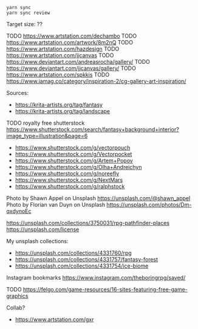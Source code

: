 
```
yarn sync
yarn sync review
```
Target size: ??


TODO https://www.artstation.com/dechambo
TODO https://www.artstation.com/artwork/8m2nQ
TODO https://www.artstation.com/hazdesign
TODO https://www.artstation.com/jjcanvas
TODO https://www.deviantart.com/andreasrocha/gallery/
TODO https://www.deviantart.com/jjcanvas/gallery/
TODO https://www.artstation.com/spkkis
TODO https://www.iamag.co/category/inspiration-2/cg-gallery-art-inspiration/

Sources:
* https://krita-artists.org/tag/fantasy
* https://krita-artists.org/tag/landscape

TODO royalty free shutterstock https://www.shutterstock.com/search/fantasy+background+interior?image_type=illustration&page=6
* https://www.shutterstock.com/g/vectorpouch
* https://www.shutterstock.com/g/Vectorpocket
* https://www.shutterstock.com/g/Artem+Popov
* https://www.shutterstock.com/g/Olha+Andreichyn
* https://www.shutterstock.com/g/noreefly
* https://www.shutterstock.com/g/NextMars
* https://www.shutterstock.com/g/ralphstock


Photo by Shawn Appel on Unsplash https://unsplash.com/@shawn_appel
Photo by Florian van Duyn on Unsplash https://unsplash.com/photos/Dm-qxdynoEc

https://unsplash.com/collections/3750031/rpg-pathfinder-places
https://unsplash.com/license


My unsplash collections:
* https://unsplash.com/collections/4331760/rpg
* https://unsplash.com/collections/4331757/fantasy-forest
* https://unsplash.com/collections/4331754/ice-biome

Instagram bookmarks https://www.instagram.com/theboringrpg/saved/


TODO https://felgo.com/game-resources/16-sites-featuring-free-game-graphics

Collab?
- https://www.artstation.com/gxr
